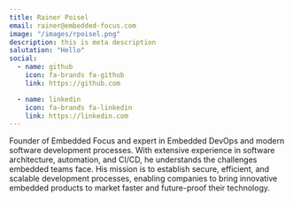 ```yaml
---
title: Rainer Poisel
email: rainer@embedded-focus.com
image: "/images/rpoisel.png"
description: this is meta description
salutation: "Hello"
social:
  - name: github
    icon: fa-brands fa-github
    link: https://github.com

  - name: linkedin
    icon: fa-brands fa-linkedin
    link: https://linkedin.com
---
```


Founder of Embedded Focus and expert in Embedded DevOps and modern software development processes. With extensive experience in software architecture, automation, and CI/CD, he understands the challenges embedded teams face. His mission is to establish secure, efficient, and scalable development processes, enabling companies to bring innovative embedded products to market faster and future-proof their technology.
